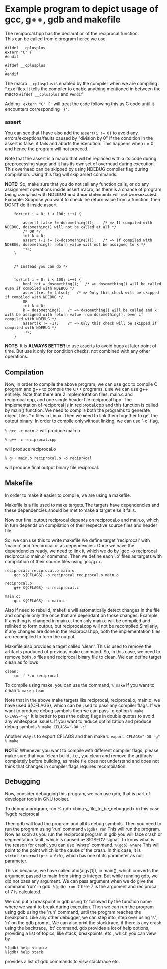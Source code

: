 # Example program to depict usage of gcc, g++, gdb and makefile

The reciporcal.hpp has the declaration of the reciprocal function.  
This can be called from c program hence we use
```
#ifdef __cplusplus
extern "C" {
#endif

#ifdef __cplusplus
}
#endif
```

The macro `__cplusplus` is enabled by the compiler when we are compiling \*.cxx files.
It tells the compiler to enable anything mentioned in between the macro
`#ifdef __cplusplus` and `#endif`

Adding `'extern "C" {'` will treat the code following this as C code until it encounters corresponding `'}'`.


### assert

You can see that I have also add the `assert(i != 0)` to avoid any errors/exceptions/faults caused by "division by 0"
If the condition in the assert is false, it fails and aborts the execution.
This happens when i = 0 and hence the program will not proceed.

Note that the assert is a macro that will be replaced with a its code during preprocessing stage and it has its own set of overhead during execution.
This overhead can be skipped by using NDEBUG compiler flag during compilation.
Using this flag will skip assert commands.

**NOTE:** So, make sure that you do not call any function calls, or do any assignment operations inside assert macro, as there is a chance of program being compiled with NDEBUG and these statements
will not be exexcuted.
Exmaple: Suppose you want to check the return value from a function, then DON'T do it inside assert
```
	for(int i = 0; i < 100; i++) {
		
		assert( false != dosomething());	/* => If compiled with NDEBUG, dosomething() will not be called at all */
		/* OR */
		int k = 0;
		assert (-1 != (k=dosomething()));	/* => If compiled with NDEBUG, dosomething() return value will not be assigned to k */
		++k;
	}


	/* Instead you can do */


	for(int i = 0; i < 100; i++) {
		bool ret = dosomething();	/* => dosomething() will be called even if compiled with NDEBUG */
		assert(ret != false);	/* => Only this check will be skipped if compiled with NDEBUG */
		OR
		int k = 0;
		k = dosomething();	/* => dosomething() will be called and k will be assigned with return value from dosomething(), even if compiled with NDEBUG */
		assert(k != -1);	/* => Only this check will be skipped if compiled with NDEBUG */
		++k;
	}
```

**NOTE:**
It is **ALWAYS BETTER** to use asserts to avoid bugs at later point of time. But use it only for condition checks, not combined with any other operations.


## Compilation

Now, in order to compile the above program, we can use gcc to compile C program and g++ to compile the C++ programs.
Else we can use g++ entirely.
Note that there are 2 implementation files,
main.c and reciprocal.cpp, and one single header file reciprocal.hpp.
The implementation of reciporcal is in reciprocal.cpp and this function is called by main() function.
We need to compile both the programs to generate object files \*.o files in Linux.
Then we need to link them together to get the output binary.
In order to compile only without linking, we can use '-c' flag.

`% gcc -c main.c`
will produce main.o

`% g++ -c reciprocal.cpp`

will produce reciprocal.o

`% g++ main.o reciprocal.o -o reciprocal`

will produce final output binary file reciprocal.


## Makefile

In order to make it easier to compile, we are using a makefile.

Makefile is a file used to make targets.
The targets have dependencies and these dependencies should be met to make a target else it fails.


Now our final output reciprocal depends on reciprocal.o and main.o, which in turn depends on compilation of their respective source files and header file

So, we can use this to write makefile
We define target 'reciprocal' with 'main.o' and 'reciprocal.o' as dependencies. Once we have the dependencies ready, we need to link it, which we do by 'gcc -o reciprocal reciprocal.o main.o' command. 
Then we define each '.o' files as targets with compilation of their source files using gcc/g++.
```
reciprocal: reciprocal.o main.o
	gcc ${CFLAGS} -o reciprocal reciprocal.o main.o

reciprocal.o:
	g++ ${CFLAGS} -c reciprocal.c

main.o:
	gcc ${CFLAGS} -c main.c
```

Also if need to rebuild, makefile will automatically detect changes in the file and compile only the once that are dependant on those changes.
Example, If anything is changed in main.c, then only main.c will be compiled and relinked to form output, but reciprocal.cpp will not be recompiled
Similarly, if any changes are done in the reciprocal.hpp, both the implementation files are recompiled to form the output.

Makefile also provides a taget called 'clean'. This is used to remove the artifacts produced of previous make command.
So, in this case, we need to remove both .o files and reciprocal binary file to clean.
We can define target clean as follows
```
clean:
	rm -f *.o reciprocal
```

To compile using make, you can use the command,
`% make`
If you want to clean
`% make clean`

Note that in the above make targets like reciprocal, reciprocal.o, main.o,
we have used ${CFLAGS}, which can be used to pass any compiler flags.
If we want to produce debug symbols then we can pass -g option
`% make CFLAGS="-g"`
It is better to pass the debug flags in double quotes to avoid any whitespace issues.
If you want to reduce optimization and produce debug symbols
`% make CFLAGS="-O0 -g"`

Another way is to export CFLAGS and then make
`% export CFLAGS="-O0 -g"`
`% make`

**NOTE:** Whenever you want to compile with different compiler flags, please make sure that you 'clean build', i.e., you clean and remove the artifacts completely
before building, as make file does not understand and does not think that changes in compiler flags requires recompilation.


## Debugging

Now, consider debugging this program, we can use gdb, that is part of developer tools in GNU toolset.

To debug a program, run
% gdb <binary_file_to_be_debugged>
in this case
%gdb reciprocal

Then gdb will load the program and all its debug symbols.
Then you need to run the program using 'run' command
`%(gdb) run`
This will run the program.
Now as soon as you run the reciprocal program in gdb you will face crash or segmentation fault, which is caused by SIGSEGV signal.
To know what is the reason for crash, you can use 'where' command. 
`%(gdb) where`
This will point to the point which is the cause of the crash.
In this case, it is `strtol_internal(ptr = 0x0)`, which has one of its parameter as null parameter.

This is because, we have called atoi(argv[1]), in main(),
which converts the argument passed to main from string to integer.
But while running gdb, we did not pass any argument.
We can pass argument when we do give the command 'run' in gdb.
`%(gdb) run 7`
here 7 is the argument and reciprocal of 7 is calculated.

We can put a breakpoint in gdb using 'b' followed by the function name where we want to break during execution.
Then we can run the program using gdb using the 'run' command, until the program reaches the breakpoint.
Like any other debugger, we can step into, step over using 's', 'n' on the gdb prompt.
We can also print the stacktrace, if there is any crash using the backtrace, 'bt' command.
gdb provides a lot of help options, providing a list of topics, like stack, breakpoints, etc., which you can view by
```
%(gdb) help <topic>
%(gdb) help stack
```
provides a list of gdb commands to view stacktrace etc.


